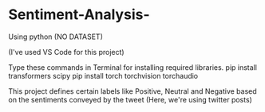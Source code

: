 # Sentiment-Analysis-
Using python (NO DATASET)

(I've used VS Code for this project)

Type these commands in Terminal for installing required libraries.
pip install transformers scipy 
pip install torch torchvision torchaudio

This project defines certain labels like Positive, Neutral and Negative based on the sentiments conveyed by the tweet (Here, we're using twitter posts)
